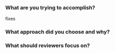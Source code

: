 ### What are you trying to accomplish?

<!-- Provide a description of the changes, including any screenshots or videos if applicable. -->

fixes <!-- Link to related issue here. -->

### What approach did you choose and why?

<!-- This section is a place for you to describe your thought process in making these changes. Describe any alternative approaches you considered and why you discarded them. -->

### What should reviewers focus on?

<!-- This is your chance to identify remaining risks and confess any uncertainties you may have about the correctness of the changes. Highlight anything on which you would like a second (or third) opinion. -->
